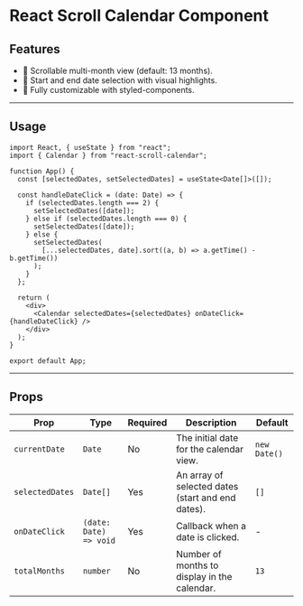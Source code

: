 # React Scroll Calendar Component

## Features

- 📅 Scrollable multi-month view (default: 13 months).
- 📍 Start and end date selection with visual highlights.
- 🎨 Fully customizable with styled-components.

---

## Usage

```tsx
import React, { useState } from "react";
import { Calendar } from "react-scroll-calendar";

function App() {
  const [selectedDates, setSelectedDates] = useState<Date[]>([]);

  const handleDateClick = (date: Date) => {
    if (selectedDates.length === 2) {
      setSelectedDates([date]);
    } else if (selectedDates.length === 0) {
      setSelectedDates([date]);
    } else {
      setSelectedDates(
        [...selectedDates, date].sort((a, b) => a.getTime() - b.getTime())
      );
    }
  };

  return (
    <div>
      <Calendar selectedDates={selectedDates} onDateClick={handleDateClick} />
    </div>
  );
}

export default App;
```

---

## Props

| **Prop**        | **Type**               | **Required** | **Description**                                   | **Default**  |
| --------------- | ---------------------- | ------------ | ------------------------------------------------- | ------------ |
| `currentDate`   | `Date`                 | No           | The initial date for the calendar view.           | `new Date()` |
| `selectedDates` | `Date[]`               | Yes          | An array of selected dates (start and end dates). | `[]`         |
| `onDateClick`   | `(date: Date) => void` | Yes          | Callback when a date is clicked.                  | -            |
| `totalMonths`   | `number`               | No           | Number of months to display in the calendar.      | `13`         |
